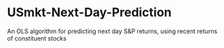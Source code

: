 # USmkt-Next-Day-Prediction
An OLS algorithm for predicting next day S&amp;P returns, using recent returns of constituent stocks
